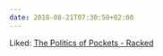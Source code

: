 ```yaml
---
date: 2018-08-21T07:30:50+02:00
---
```


Liked: [The Politics of Pockets - Racked](https://www.racked.com/2016/9/19/12865560/politics-of-pockets-suffragettes-women)
